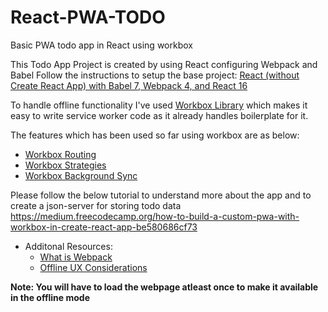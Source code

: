 # React-PWA-TODO
Basic PWA todo app in React using workbox


This Todo App Project is created by using React configuring Webpack and Babel
Follow the instructions to setup the base project:
[React (without Create React App) with Babel 7, Webpack 4, and React 16](https://www.youtube.com/watch?v=Zb2mQyQRwqc)

To handle offline functionality I've used [Workbox Library](https://developers.google.com/web/tools/workbox/) which makes it easy to write service worker code as it already handles boilerplate for it.

The features which has been used so far using workbox are as below:

* [Workbox Routing](https://developers.google.com/web/tools/workbox/modules/workbox-routing)
* [Workbox Strategies](https://developers.google.com/web/tools/workbox/modules/workbox-strategies)
* [Workbox Background Sync](https://developers.google.com/web/tools/workbox/modules/workbox-background-sync)

Please follow the below tutorial to understand more about the app and to create a json-server for storing todo data
https://medium.freecodecamp.org/how-to-build-a-custom-pwa-with-workbox-in-create-react-app-be580686cf73

* Additonal Resources:
  * [What is Webpack](https://www.youtube.com/watch?v=GU-2T7k9NfI&t=1s)
  * [Offline UX Considerations](https://developers.google.com/web/fundamentals/instant-and-offline/offline-ux#inform_the_user_when_the_app_is_ready_for_offline_consumption)

**Note: You will have to load the webpage atleast once to make it available in the offline mode**
